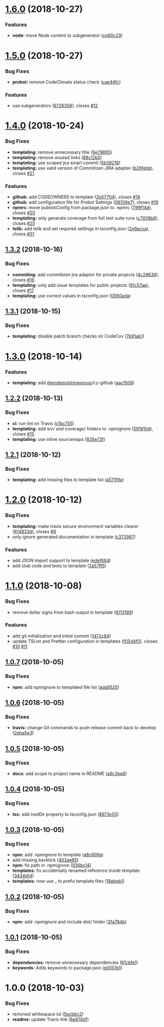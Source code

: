 # [1.6.0](https://github.com/EndemolShineGroup/generator-nodejs-ts/compare/v1.5.0...v1.6.0) (2018-10-27)


### Features

* **node:** move Node content to subgenerator ([ce60c23](https://github.com/EndemolShineGroup/generator-nodejs-ts/commit/ce60c23))

# [1.5.0](https://github.com/EndemolShineGroup/generator-nodejs-ts/compare/v1.4.0...v1.5.0) (2018-10-27)


### Bug Fixes

* **probot:** remove CodeClimate status check ([cae44fc](https://github.com/EndemolShineGroup/generator-nodejs-ts/commit/cae44fc))


### Features

* use subgenerators ([6726358](https://github.com/EndemolShineGroup/generator-nodejs-ts/commit/6726358)), closes [#12](https://github.com/EndemolShineGroup/generator-nodejs-ts/issues/12)

# [1.4.0](https://github.com/EndemolShineGroup/generator-nodejs-ts/compare/v1.3.2...v1.4.0) (2018-10-24)


### Bug Fixes

* **templating:** remove unnecessary title ([9e79895](https://github.com/EndemolShineGroup/generator-nodejs-ts/commit/9e79895))
* **templating:** remove unused links ([88c12b5](https://github.com/EndemolShineGroup/generator-nodejs-ts/commit/88c12b5))
* **templating:** use scoped jira smart commit ([5b39216](https://github.com/EndemolShineGroup/generator-nodejs-ts/commit/5b39216))
* **templating:** use valid version of Commitizen JIRA adapter ([b26febb](https://github.com/EndemolShineGroup/generator-nodejs-ts/commit/b26febb)), closes [#21](https://github.com/EndemolShineGroup/generator-nodejs-ts/issues/21)


### Features

* **github:** add CODEOWNERS to template ([2b57704](https://github.com/EndemolShineGroup/generator-nodejs-ts/commit/2b57704)), closes [#18](https://github.com/EndemolShineGroup/generator-nodejs-ts/issues/18)
* **github:** add configuration file for Probot Settings ([06109e7](https://github.com/EndemolShineGroup/generator-nodejs-ts/commit/06109e7)), closes [#19](https://github.com/EndemolShineGroup/generator-nodejs-ts/issues/19)
* **npmrc:** move publishConfig from package.json to .npmrc ([799f14d](https://github.com/EndemolShineGroup/generator-nodejs-ts/commit/799f14d)), closes [#20](https://github.com/EndemolShineGroup/generator-nodejs-ts/issues/20)
* **templating:** only generate coverage from full test suite runs ([c7939b6](https://github.com/EndemolShineGroup/generator-nodejs-ts/commit/c7939b6)), closes [#25](https://github.com/EndemolShineGroup/generator-nodejs-ts/issues/25)
* **tslib:** add tslib and set required settings in tsconfig.json ([2e9acca](https://github.com/EndemolShineGroup/generator-nodejs-ts/commit/2e9acca)), closes [#31](https://github.com/EndemolShineGroup/generator-nodejs-ts/issues/31)

## [1.3.2](https://github.com/EndemolShineGroup/generator-nodejs-ts/compare/v1.3.1...v1.3.2) (2018-10-16)


### Bug Fixes

* **commiting:** add commitizen jira adaptor for private projects ([4c29636](https://github.com/EndemolShineGroup/generator-nodejs-ts/commit/4c29636)), closes [#16](https://github.com/EndemolShineGroup/generator-nodejs-ts/issues/16)
* **templating:** only add issue templates for public projects ([91c57ae](https://github.com/EndemolShineGroup/generator-nodejs-ts/commit/91c57ae)), closes [#17](https://github.com/EndemolShineGroup/generator-nodejs-ts/issues/17)
* **templating:** use correct values in tsconfig.json ([0560ada](https://github.com/EndemolShineGroup/generator-nodejs-ts/commit/0560ada))

## [1.3.1](https://github.com/EndemolShineGroup/generator-nodejs-ts/compare/v1.3.0...v1.3.1) (2018-10-15)


### Bug Fixes

* **templating:** disable patch branch checks on CodeCov ([7b91ab1](https://github.com/EndemolShineGroup/generator-nodejs-ts/commit/7b91ab1))

# [1.3.0](https://github.com/EndemolShineGroup/generator-nodejs-ts/compare/v1.2.2...v1.3.0) (2018-10-14)


### Features

* **templating:** add [@endemolshinegroup](https://github.com/endemolshinegroup)/cz-github ([aac1506](https://github.com/EndemolShineGroup/generator-nodejs-ts/commit/aac1506))

## [1.2.2](https://github.com/EndemolShineGroup/generator-nodejs-ts/compare/v1.2.1...v1.2.2) (2018-10-13)


### Bug Fixes

* **ci:** run lint on Travis ([c1bc755](https://github.com/EndemolShineGroup/generator-nodejs-ts/commit/c1bc755))
* **templating:** add src/ and coverage/ folders to .npmignore ([591910d](https://github.com/EndemolShineGroup/generator-nodejs-ts/commit/591910d)), closes [#15](https://github.com/EndemolShineGroup/generator-nodejs-ts/issues/15)
* **templating:** use inline sourcemaps ([835e73f](https://github.com/EndemolShineGroup/generator-nodejs-ts/commit/835e73f))

## [1.2.1](https://github.com/EndemolShineGroup/generator-nodejs-ts/compare/v1.2.0...v1.2.1) (2018-10-12)


### Bug Fixes

* **templating:** add missing files to template list ([a571f9a](https://github.com/EndemolShineGroup/generator-nodejs-ts/commit/a571f9a))

# [1.2.0](https://github.com/EndemolShineGroup/generator-nodejs-ts/compare/v1.1.0...v1.2.0) (2018-10-12)


### Bug Fixes

* **templating:** make travis secure environment variables clearer ([614833d](https://github.com/EndemolShineGroup/generator-nodejs-ts/commit/614833d)), closes [#9](https://github.com/EndemolShineGroup/generator-nodejs-ts/issues/9)
* only ignore generated documentation in template ([c372987](https://github.com/EndemolShineGroup/generator-nodejs-ts/commit/c372987))


### Features

* add JSON import support to template ([edef66d](https://github.com/EndemolShineGroup/generator-nodejs-ts/commit/edef66d))
* add stub code and tests to template ([3a57ff5](https://github.com/EndemolShineGroup/generator-nodejs-ts/commit/3a57ff5))

# [1.1.0](https://github.com/EndemolShineGroup/generator-nodejs-ts/compare/v1.0.7...v1.1.0) (2018-10-08)


### Bug Fixes

* remove dollar signs from bash output in template ([6113199](https://github.com/EndemolShineGroup/generator-nodejs-ts/commit/6113199))


### Features

* add git initialization and initial commit ([1d72c84](https://github.com/EndemolShineGroup/generator-nodejs-ts/commit/1d72c84))
* update TSLint and Prettier configuration in templates ([f05d4f0](https://github.com/EndemolShineGroup/generator-nodejs-ts/commit/f05d4f0)), closes [#10](https://github.com/EndemolShineGroup/generator-nodejs-ts/issues/10) [#11](https://github.com/EndemolShineGroup/generator-nodejs-ts/issues/11)

## [1.0.7](https://github.com/EndemolShineGroup/generator-nodejs-ts/compare/v1.0.6...v1.0.7) (2018-10-05)


### Bug Fixes

* **npm:** add npmignore to templated file list ([ada9525](https://github.com/EndemolShineGroup/generator-nodejs-ts/commit/ada9525))

## [1.0.6](https://github.com/EndemolShineGroup/generator-nodejs-ts/compare/v1.0.5...v1.0.6) (2018-10-05)


### Bug Fixes

* **travis:** change Git commands to push release commit back to develop ([2eba5e3](https://github.com/EndemolShineGroup/generator-nodejs-ts/commit/2eba5e3))

## [1.0.5](https://github.com/EndemolShineGroup/generator-nodejs-ts/compare/v1.0.4...v1.0.5) (2018-10-05)


### Bug Fixes

* **docs:** add scope to project name in README ([a9c3ee8](https://github.com/EndemolShineGroup/generator-nodejs-ts/commit/a9c3ee8))

## [1.0.4](https://github.com/EndemolShineGroup/generator-nodejs-ts/compare/v1.0.3...v1.0.4) (2018-10-05)


### Bug Fixes

* **tsc:** add rootDir property to tsconfig.json ([8973c05](https://github.com/EndemolShineGroup/generator-nodejs-ts/commit/8973c05))

## [1.0.3](https://github.com/EndemolShineGroup/generator-nodejs-ts/compare/v1.0.2...v1.0.3) (2018-10-05)


### Bug Fixes

* **npm:** add .npmignore to template ([a8c609a](https://github.com/EndemolShineGroup/generator-nodejs-ts/commit/a8c609a))
* add missing backtick ([403ae85](https://github.com/EndemolShineGroup/generator-nodejs-ts/commit/403ae85))
* **npm:** fix path in .npmignore ([936bc14](https://github.com/EndemolShineGroup/generator-nodejs-ts/commit/936bc14))
* **templates:** fix accidentally renamed reference inside template ([3434d14](https://github.com/EndemolShineGroup/generator-nodejs-ts/commit/3434d14))
* **templates:** now use _ to prefix template files ([18ebeb1](https://github.com/EndemolShineGroup/generator-nodejs-ts/commit/18ebeb1))

## [1.0.2](https://github.com/EndemolShineGroup/generator-nodejs-ts/compare/v1.0.1...v1.0.2) (2018-10-05)


### Bug Fixes

* **npm:** add .npmignore and include dist/ folder ([2fa784b](https://github.com/EndemolShineGroup/generator-nodejs-ts/commit/2fa784b))

## [1.0.1](https://github.com/EndemolShineGroup/generator-nodejs-ts/compare/v1.0.0...v1.0.1) (2018-10-05)


### Bug Fixes

* **dependencies:** remove unnecessary dependencies ([61cbfe1](https://github.com/EndemolShineGroup/generator-nodejs-ts/commit/61cbfe1))
* **keywords:** Adds keywords to package.json ([e0051b1](https://github.com/EndemolShineGroup/generator-nodejs-ts/commit/e0051b1))

# 1.0.0 (2018-10-03)


### Bug Fixes

* removed whitespace lul ([5ecbbc2](https://github.com/EndemolShineGroup/generator-nodejs-ts/commit/5ecbbc2))
* **readme:** update Travis link ([6e974df](https://github.com/EndemolShineGroup/generator-nodejs-ts/commit/6e974df))
